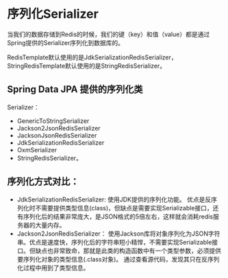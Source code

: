 # 序列化Serializer

当我们的数据存储到Redis的时候，我们的键（key）和值（value）都是通过Spring提供的Serializer序列化到数据库的。

RedisTemplate默认使用的是JdkSerializationRedisSerializer，StringRedisTemplate默认使用的是StringRedisSerializer。


## Spring Data JPA 提供的序列化类

Serializer：

- GenericToStringSerializer
- Jackson2JsonRedisSerializer
- JacksonJsonRedisSerializer
- JdkSerializationRedisSerializer
- OxmSerializer
- StringRedisSerializer。


## 序列化方式对比：

- JdkSerializationRedisSerializer: 使用JDK提供的序列化功能。 优点是反序列化时不需要提供类型信息(class)，但缺点是需要实现Serializable接口，还有序列化后的结果非常庞大，是JSON格式的5倍左右，这样就会消耗redis服务器的大量内存。
- Jackson2JsonRedisSerializer： 使用Jackson库将对象序列化为JSON字符串。优点是速度快，序列化后的字符串短小精悍，不需要实现Serializable接口。但缺点也非常致命，那就是此类的构造函数中有一个类型参数，必须提供要序列化对象的类型信息(.class对象)。 通过查看源代码，发现其只在反序列化过程中用到了类型信息。
